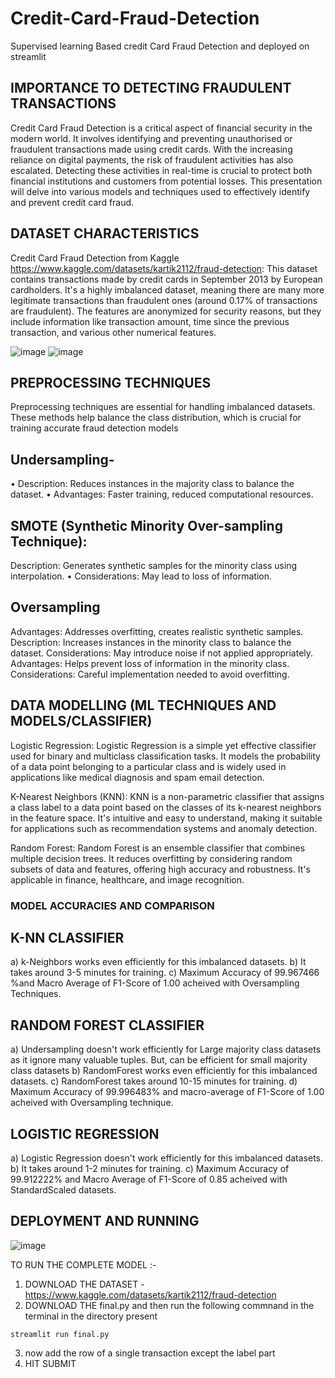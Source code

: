 # Credit-Card-Fraud-Detection
Supervised learning Based credit Card Fraud Detection and deployed on streamlit
##  IMPORTANCE TO DETECTING FRAUDULENT TRANSACTIONS
 Credit Card Fraud Detection is a critical aspect of financial security in the modern world. It involves identifying and preventing unauthorised or fraudulent transactions made using credit cards. With the increasing reliance on digital payments, the risk of fraudulent activities has also escalated. Detecting these activities in real-time is crucial to protect both financial institutions and customers from potential losses. This presentation will delve into various models and techniques used to effectively identify and prevent credit card fraud.  
 
## DATASET CHARACTERISTICS 
Credit Card Fraud Detection from Kaggle https://www.kaggle.com/datasets/kartik2112/fraud-detection: This dataset contains transactions made by credit cards in September 2013 by European cardholders. It's a highly imbalanced dataset, meaning there are many more legitimate transactions than fraudulent ones (around 0.17% of transactions are fraudulent). The features are anonymized for security reasons, but they include information like transaction amount, time since the previous transaction, and various other numerical features.

![image](https://github.com/Sayakhatui/Credit-Card-Fraud-Detection/assets/150340995/c6759a7e-850d-4bb9-8dae-de8d957233e9)
![image](https://github.com/Sayakhatui/Credit-Card-Fraud-Detection/assets/150340995/27609ae6-2f74-4875-8414-f6f2dc1342ba)

## PREPROCESSING TECHNIQUES
Preprocessing techniques are essential for handling imbalanced datasets. These methods help balance the class distribution, which is crucial for training accurate fraud detection models
## Undersampling-
• Description: Reduces instances in the majority class to balance the dataset.
• Advantages: Faster training, reduced computational resources.

## SMOTE (Synthetic Minority Over-sampling Technique):
Description: Generates synthetic samples for the minority class using interpolation.
• Considerations: May lead to loss of information.

## Oversampling
Advantages: Addresses overfitting, creates realistic synthetic samples.
Description: Increases instances in the minority class to balance the dataset.
Considerations: May introduce noise if not applied appropriately.
Advantages: Helps prevent loss of information in the minority class.
Considerations: Careful implementation needed to avoid overfitting.


## DATA MODELLING (ML TECHNIQUES AND MODELS/CLASSIFIER)

Logistic Regression: Logistic Regression is a simple yet effective classifier used for binary and multiclass classification tasks. It models the probability of a data point belonging to a particular class and is widely used in applications like medical diagnosis and spam email detection.

K-Nearest Neighbors (KNN): KNN is a non-parametric classifier that assigns a class label to a data point based on the classes of its k-nearest neighbors in the feature space. It's intuitive and easy to understand, making it suitable for applications such as recommendation systems and anomaly detection.

Random Forest: Random Forest is an ensemble classifier that combines multiple decision trees. It reduces overfitting by considering random subsets of data and features, offering high accuracy and robustness. It's applicable in finance, healthcare, and image recognition.
### MODEL ACCURACIES AND COMPARISON

## K-NN CLASSIFIER
a) k-Neighbors works even efficiently for this imbalanced datasets.
b) It takes around 3-5 minutes for training.
c) Maximum Accuracy of 99.967466 %and Macro Average of F1-Score of 1.00 acheived with Oversampling Techniques.

## RANDOM FOREST CLASSIFIER
a) Undersampling doesn't work efficiently for Large majority class datasets as it ignore many valuable tuples. But, can be efficient for small majority class datasets
b) RandomForest works even efficiently for this imbalanced datasets.
c) RandomForest takes around 10-15 minutes for training.
d) Maximum Accuracy of 99.996483% and macro-average of F1-Score of 1.00 acheived with Oversampling technique.

## LOGISTIC REGRESSION
a) Logistic Regression doesn't work efficiently for this imbalanced datasets.
b) It takes around 1-2 minutes for training.
c) Maximum Accuracy of 99.912222% and Macro Average of F1-Score of 0.85 acheived with StandardScaled datasets.

## DEPLOYMENT AND RUNNING 
   ![image](https://github.com/Sayakhatui/Credit-Card-Fraud-Detection/assets/150340995/1cdadd0f-8284-4295-b32f-d3522d539332)

TO RUN THE COMPLETE MODEL :-
1. DOWNLOAD THE DATASET -https://www.kaggle.com/datasets/kartik2112/fraud-detection
2. DOWNLOAD THE final.py and then run the following commnand in the terminal in the directory present 
```
streamlit run final.py
```
3. now add the row of a single transaction except the label part
4. HIT SUBMIT

